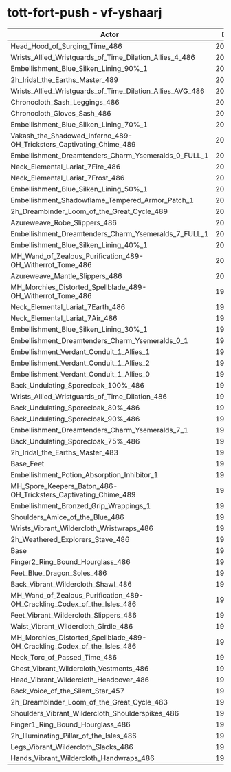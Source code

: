 # tott-fort-push - vf-yshaarj
| Actor | DPS | Increase |
|---|:---:|:---:|
|Head_Hood_of_Surging_Time_486|202250|1.87%|
|Wrists_Allied_Wristguards_of_Time_Dilation_Allies_4_486|202184|1.83%|
|Embellishment_Blue_Silken_Lining_90%_1|202132|1.81%|
|2h_Iridal_the_Earths_Master_489|201980|1.73%|
|Wrists_Allied_Wristguards_of_Time_Dilation_Allies_AVG_486|201483|1.48%|
|Chronocloth_Sash_Leggings_486|201421|1.45%|
|Chronocloth_Gloves_Sash_486|201338|1.41%|
|Embellishment_Blue_Silken_Lining_70%_1|201283|1.38%|
|Vakash_the_Shadowed_Inferno_489-OH_Tricksters_Captivating_Chime_489|200884|1.18%|
|Embellishment_Dreamtenders_Charm_Ysemeralds_0_FULL_1|200734|1.10%|
|Neck_Elemental_Lariat_7Fire_486|200481|0.98%|
|Neck_Elemental_Lariat_7Frost_486|200473|0.97%|
|Embellishment_Blue_Silken_Lining_50%_1|200430|0.95%|
|Embellishment_Shadowflame_Tempered_Armor_Patch_1|200376|0.92%|
|2h_Dreambinder_Loom_of_the_Great_Cycle_489|200307|0.89%|
|Azureweave_Robe_Slippers_486|200257|0.86%|
|Embellishment_Dreamtenders_Charm_Ysemeralds_7_FULL_1|200188|0.83%|
|Embellishment_Blue_Silken_Lining_40%_1|200106|0.79%|
|MH_Wand_of_Zealous_Purification_489-OH_Witherrot_Tome_486|200105|0.79%|
|Azureweave_Mantle_Slippers_486|200037|0.75%|
|MH_Morchies_Distorted_Spellblade_489-OH_Witherrot_Tome_486|199911|0.69%|
|Neck_Elemental_Lariat_7Earth_486|199911|0.69%|
|Neck_Elemental_Lariat_7Air_486|199892|0.68%|
|Embellishment_Blue_Silken_Lining_30%_1|199724|0.59%|
|Embellishment_Dreamtenders_Charm_Ysemeralds_0_1|199652|0.56%|
|Embellishment_Verdant_Conduit_1_Allies_1|199608|0.54%|
|Embellishment_Verdant_Conduit_1_Allies_2|199584|0.52%|
|Embellishment_Verdant_Conduit_1_Allies_0|199578|0.52%|
|Back_Undulating_Sporecloak_100%_486|199559|0.51%|
|Wrists_Allied_Wristguards_of_Time_Dilation_486|199488|0.48%|
|Back_Undulating_Sporecloak_80%_486|199453|0.46%|
|Back_Undulating_Sporecloak_90%_486|199432|0.45%|
|Embellishment_Dreamtenders_Charm_Ysemeralds_7_1|199362|0.41%|
|Back_Undulating_Sporecloak_75%_486|199297|0.38%|
|2h_Iridal_the_Earths_Master_483|199057|0.26%|
|Base_Feet|198946|0.20%|
|Embellishment_Potion_Absorption_Inhibitor_1|198931|0.19%|
|MH_Spore_Keepers_Baton_486-OH_Tricksters_Captivating_Chime_489|198820|0.14%|
|Embellishment_Bronzed_Grip_Wrappings_1|198624|0.04%|
|Shoulders_Amice_of_the_Blue_486|198623|0.04%|
|Wrists_Vibrant_Wildercloth_Wristwraps_486|198580|0.02%|
|2h_Weathered_Explorers_Stave_486|198579|0.02%|
|Base|198544|0.00%|
|Finger2_Ring_Bound_Hourglass_486|198518|-0.01%|
|Feet_Blue_Dragon_Soles_486|198412|-0.07%|
|Back_Vibrant_Wildercloth_Shawl_486|198360|-0.09%|
|MH_Wand_of_Zealous_Purification_489-OH_Crackling_Codex_of_the_Isles_486|198355|-0.10%|
|Feet_Vibrant_Wildercloth_Slippers_486|198337|-0.10%|
|Waist_Vibrant_Wildercloth_Girdle_486|198207|-0.17%|
|MH_Morchies_Distorted_Spellblade_489-OH_Crackling_Codex_of_the_Isles_486|198105|-0.22%|
|Neck_Torc_of_Passed_Time_486|197938|-0.31%|
|Chest_Vibrant_Wildercloth_Vestments_486|197917|-0.32%|
|Head_Vibrant_Wildercloth_Headcover_486|197890|-0.33%|
|Back_Voice_of_the_Silent_Star_457|197863|-0.34%|
|2h_Dreambinder_Loom_of_the_Great_Cycle_483|197703|-0.42%|
|Shoulders_Vibrant_Wildercloth_Shoulderspikes_486|197619|-0.47%|
|Finger1_Ring_Bound_Hourglass_486|197465|-0.54%|
|2h_Illuminating_Pillar_of_the_Isles_486|197370|-0.59%|
|Legs_Vibrant_Wildercloth_Slacks_486|197148|-0.70%|
|Hands_Vibrant_Wildercloth_Handwraps_486|197041|-0.76%|
